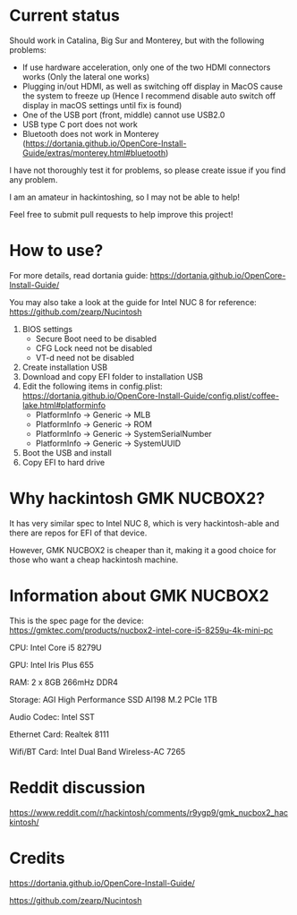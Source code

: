 # Current status
Should work in Catalina, Big Sur and Monterey, but with the following problems:
- If use hardware acceleration, only one of the two HDMI connectors works (Only the lateral one works)
- Plugging in/out HDMI, as well as switching off display in MacOS cause the system to freeze up (Hence I recommend disable auto switch off display in macOS settings until fix is found)
- One of the USB port (front, middle) cannot use USB2.0
- USB type C port does not work
- Bluetooth does not work in Monterey (https://dortania.github.io/OpenCore-Install-Guide/extras/monterey.html#bluetooth)

I have not thoroughly test it for problems, so please create issue if you find any problem.

I am an amateur in hackintoshing, so I may not be able to help!

Feel free to submit pull requests to help improve this project!

# How to use?
For more details, read dortania guide: https://dortania.github.io/OpenCore-Install-Guide/

You may also take a look at the guide for Intel NUC 8 for reference: https://github.com/zearp/Nucintosh

1. BIOS settings
    - Secure Boot need to be disabled
    - CFG Lock need not be disabled
    - VT-d need not be disabled
2. Create installation USB
3. Download and copy EFI folder to installation USB
4. Edit the following items in config.plist: https://dortania.github.io/OpenCore-Install-Guide/config.plist/coffee-lake.html#platforminfo
    - PlatformInfo -> Generic -> MLB
    - PlatformInfo -> Generic -> ROM
    - PlatformInfo -> Generic -> SystemSerialNumber
    - PlatformInfo -> Generic -> SystemUUID
5. Boot the USB and install
6. Copy EFI to hard drive

# Why hackintosh GMK NUCBOX2?
It has very similar spec to Intel NUC 8, which is very hackintosh-able and there are repos for EFI of that device.

However, GMK NUCBOX2 is cheaper than it, making it a good choice for those who want a cheap hackintosh machine.

# Information about GMK NUCBOX2
This is the spec page for the device: https://gmktec.com/products/nucbox2-intel-core-i5-8259u-4k-mini-pc

CPU: Intel Core i5 8279U

GPU: Intel Iris Plus 655

RAM: 2 x 8GB 266mHz DDR4

Storage: AGI High Performance SSD AI198 M.2 PCIe 1TB

Audio Codec: Intel SST

Ethernet Card: Realtek 8111

Wifi/BT Card: Intel Dual Band Wireless-AC 7265

# Reddit discussion
https://www.reddit.com/r/hackintosh/comments/r9ygp9/gmk_nucbox2_hackintosh/

# Credits
https://dortania.github.io/OpenCore-Install-Guide/

https://github.com/zearp/Nucintosh
